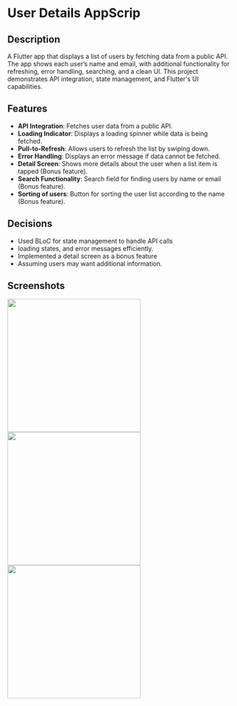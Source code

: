 # User Details AppScrip

## Description
A Flutter app that displays a list of users by fetching data from a public API. The app shows each user’s name and email, with additional functionality for refreshing, error handling, searching, and a clean UI. This project demonstrates API integration, state management, and Flutter's UI capabilities.

## Features
- **API Integration**: Fetches user data from a public API.
- **Loading Indicator**: Displays a loading spinner while data is being fetched.
- **Pull-to-Refresh**: Allows users to refresh the list by swiping down.
- **Error Handling**: Displays an error message if data cannot be fetched.
- **Detail Screen**: Shows more details about the user when a list item is tapped (Bonus feature).
- **Search Functionality**: Search field for finding users by name or email (Bonus feature).
- **Sorting of users**: Button for sorting the user list according to the name (Bonus feature).

## Decisions
- Used BLoC for state management to handle API calls
- loading states, and error messages efficiently.
- Implemented a detail screen as a bonus feature
- Assuming users may want additional information.

## Screenshots
<img src="https://github.com/user-attachments/assets/cd3be499-693a-4742-bfff-92d5ad083d9d" width="300" />

<img src="https://github.com/user-attachments/assets/bb061b30-e02d-46ae-8141-73614262c1aa" width="300" />

<img src="https://github.com/user-attachments/assets/4aa19ae8-41cc-454d-9ff5-1917b95fadbd" width="300" />

